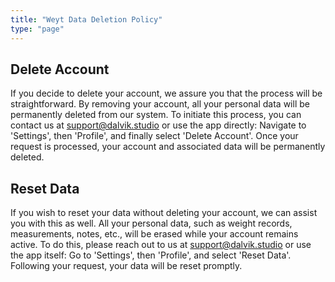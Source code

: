 ```yaml
---
title: "Weyt Data Deletion Policy"
type: "page"
---
```


## Delete Account

If you decide to delete your account, we assure you that the process will be straightforward. By removing your account, all your personal data will be permanently deleted from our system. To initiate this process, you can contact us at support@dalvik.studio or use the app directly: Navigate to 'Settings', then 'Profile', and finally select 'Delete Account'. Once your request is processed, your account and associated data will be permanently deleted.

## Reset Data

If you wish to reset your data without deleting your account, we can assist you with this as well. All your personal data, such as weight records, measurements, notes, etc., will be erased while your account remains active. To do this, please reach out to us at support@dalvik.studio or use the app itself: Go to 'Settings', then 'Profile', and select 'Reset Data'. Following your request, your data will be reset promptly.